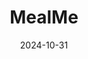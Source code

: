 ---  
layout: startup_page  
title: "MealMe"  
id: "mealme.ai"  
permalink: "/mealmemealme.ai10312024/"  
website: "https://www.mealme.ai/"  
funding_round: "Series A"  
funding_amount: "$8M"  
investors: "Mercury Fund, Gaingels, Palm Drive Capital"  
about: "MealMe provides a unified API that allows businesses to integrate food and retail ordering into their apps and websites. Its API offers real-time product pricing and availability, connecting consumers directly to local stores and marketplaces. This B2B solution facilitates embedded commerce, enabling seamless ordering experiences across various platforms."  
markets: "E-commerce, Food Delivery, AI"  
hq: "San Francisco, California, United States"  
founded_year: "2018"  
linkedin: "https://www.linkedin.com/company/mealme"  
twitter: ""  
instagram: ""  
facebook: "https://www.facebook.com/mealmeapp"  
crunchbase: "https://www.crunchbase.com/organization/mealme"  
pitchbook: "https://pitchbook.com/profiles/company/439426-45"  

date_display: "31-Oct-2024"  
date: "2024-10-31"

# SEO Optimization  
meta_title: "MealMe - Series A Funding ($8M)"  
meta_description: "MealMe, MealMe provides a unified API that allows businesses to integrate food and retail ordering into their apps and websites. Its API offers real-time prod..."  
meta_keywords: "MealMe, E-commerce, Food Delivery, AI, Series A funding"  
canonical_url: "https://startup.projectstartups.com/mealmemealme.ai10312024/"  
---